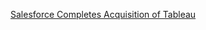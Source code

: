 
[Salesforce Completes Acquisition of Tableau](https://www.tableau.com/about/press-releases/2019/salesforce-completes-acquisition-tableau)


